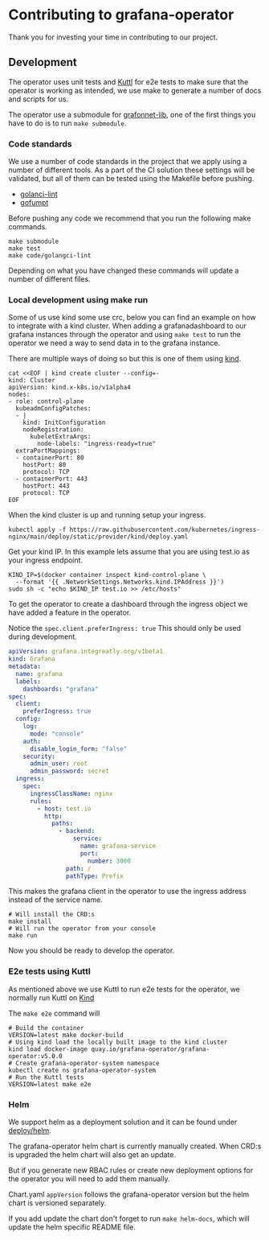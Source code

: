 # Contributing to grafana-operator

Thank you for investing your time in contributing to our project.

## Development

The operator uses unit tests and [Kuttl](https://kuttl.dev/) for e2e tests to make sure that the operator is working as intended, we use make to generate a number of docs and scripts for us.

The operator use a submodule for [grafonnet-lib](https://github.com/grafana/grafonnet-lib),
one of the first things you have to do is to run `make submodule`.

### Code standards

We use a number of code standards in the project that we apply using a number of different tools.
As a part of the CI solution these settings will be validated, but all of them can be tested using the Makefile before pushing.

- [golanci-lint](https://golangci-lint.run/)
- [gofumpt](https://github.com/mvdan/gofumpt)

Before pushing any code we recommend that you run the following make commands.

```shell
make submodule
make test
make code/golangci-lint
```

Depending on what you have changed these commands will update a number of different files.

### Local development using make run

Some of us use kind some use crc, below you can find an example on how to integrate with a kind cluster.
When adding a grafanadashboard to our grafana instances through the operator and using `make test` to run the operator we need a way to send data in to the grafana instance.

There are multiple ways of doing so but this is one of them using [kind](https://kind.sigs.k8s.io/docs/user/ingress/#create-cluster).

```shell
cat <<EOF | kind create cluster --config=-
kind: Cluster
apiVersion: kind.x-k8s.io/v1alpha4
nodes:
- role: control-plane
  kubeadmConfigPatches:
  - |
    kind: InitConfiguration
    nodeRegistration:
      kubeletExtraArgs:
        node-labels: "ingress-ready=true"
  extraPortMappings:
  - containerPort: 80
    hostPort: 80
    protocol: TCP
  - containerPort: 443
    hostPort: 443
    protocol: TCP
EOF
```

When the kind cluster is up and running setup your ingress.

```shell
kubectl apply -f https://raw.githubusercontent.com/kubernetes/ingress-nginx/main/deploy/static/provider/kind/deploy.yaml
```

Get your kind IP.
In this example lets assume that you are using test.io as your ingress endpoint.

```shell
KIND_IP=$(docker container inspect kind-control-plane \
  --format '{{ .NetworkSettings.Networks.kind.IPAddress }}')
sudo sh -c "echo $KIND_IP test.io >> /etc/hosts"
```

To get the operator to create a dashboard through the ingress object we have added a feature in the operator.

Notice the `spec.client.preferIngress: true`
This should only be used during development.

```.yaml
apiVersion: grafana.integreatly.org/v1beta1
kind: Grafana
metadata:
  name: grafana
  labels:
    dashboards: "grafana"
spec:
  client:
    preferIngress: true
  config:
    log:
      mode: "console"
    auth:
      disable_login_form: "false"
    security:
      admin_user: root
      admin_password: secret
  ingress:
    spec:
      ingressClassName: nginx
      rules:
        - host: test.io
          http:
            paths:
              - backend:
                  service:
                    name: grafana-service
                    port:
                      number: 3000
                path: /
                pathType: Prefix
```

This makes the grafana client in the operator to use the ingress address instead of the service name.

```shell
# Will install the CRD:s
make install
# Will run the operator from your console
make run
```

Now you should be ready to develop the operator.

### E2e tests using Kuttl

As mentioned above we use Kuttl to run e2e tests for the operator, we normally run Kuttl on [Kind](https://kind.sigs.k8s.io/)

The `make e2e` command will

```shell
# Build the container
VERSION=latest make docker-build
# Using kind load the locally built image to the kind cluster
kind load docker-image quay.io/grafana-operator/grafana-operator:v5.0.0
# Create grafana-operator-system namespace
kubectl create ns grafana-operator-system
# Run the Kuttl tests
VERSION=latest make e2e
```

### Helm

We support helm as a deployment solution and it can be found under [deploy/helm](deploy/helm/grafana-operator/README.md).

The grafana-operator helm chart is currently manually created.
When CRD:s is upgraded the helm chart will also get an update.

But if you generate new RBAC rules or create new deployment options for the operator you will need to add them manually.

Chart.yaml `appVersion` follows the grafana-operator version but the helm chart is versioned separately.

If you add update the chart don't forget to run `make helm-docs`, which will update the helm specific README file.
